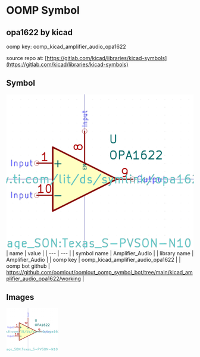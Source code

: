 # OOMP Symbol  
## opa1622  by kicad  
  
oomp key: oomp_kicad_amplifier_audio_opa1622  
  
source repo at: [https://gitlab.com/kicad/libraries/kicad-symbols](https://gitlab.com/kicad/libraries/kicad-symbols)  
## Symbol  
  
[![working.png](working_600.png)](working.png)  
| name | value | 
| --- | --- | 
| symbol name | Amplifier_Audio | 
| library name | Amplifier_Audio | 
| oomp key | oomp_kicad_amplifier_audio_opa1622 | 
| oomp bot github | https://github.com/oomlout/oomlout_oomp_symbol_bot/tree/main/kicad_amplifier_audio_opa1622/working | 
## Images  
  
[![working.png](working_140.png)](working.png)  
